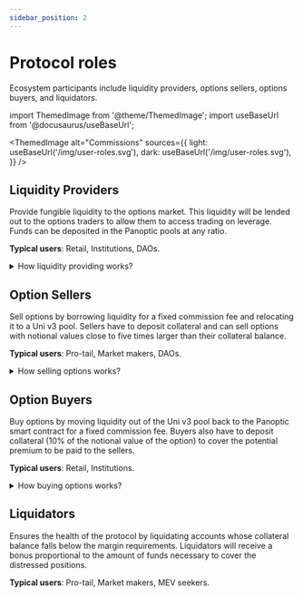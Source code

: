 ```yaml
---
sidebar_position: 2
---
```


# Protocol roles
Ecosystem participants include liquidity providers, options sellers, options buyers, and liquidators.

import ThemedImage from '@theme/ThemedImage';
import useBaseUrl from '@docusaurus/useBaseUrl';

<ThemedImage
  alt="Commissions"
  sources={{
    light: useBaseUrl('/img/user-roles.svg'),
    dark: useBaseUrl('/img/user-roles.svg'),
  }}
/>

## Liquidity Providers
Provide fungible liquidity to the options market. 
This liquidity will be lended out to the options traders to allow them to access trading on leverage. 
Funds can be deposited in the Panoptic pools at any ratio.

**Typical users**: Retail, Institutions, DAOs.

<details>
<summary>How liquidity providing works?</summary>
<ThemedImage
  alt="sellers"
  sources={{
    light: useBaseUrl('/img/OptionTradingDiagram-LP.svg'),
    dark: useBaseUrl('/img/OptionTradingDiagram-LP.svg'),
  }}
/>

Liquidity Providers (LPs) will provide liquidity to the Panoptic smart contract by depositing assets into the option pool in the form of a single type.
They will receive an ERC20 receipt for their deposited liquidity, and their portion of collateral inside the Panoptic pool will be tracked using a shares model.

The role of LPs in Panoptic differs somewhat from the one for LPs in Uni v3: the net goal of Panoptic LPs is *not* to deploy liquidity with a specific range in a Uni v3 pool.
Rather, LPs in Panoptic generate yield by providing liquidity that can be borrowed and relocated to a Uni v3 pool by options sellers for a fixed commission fee.

When a LP removes their liquidity from the option pool, Panoptic will burn their collateral tokens, and the LP will receive their share of the collateral pool, including collected fees.
</details>


## Option Sellers
Sell options by borrowing liquidity for a fixed commission fee and relocating it to a Uni v3 pool. 
Sellers have to deposit collateral and can sell options with notional values close to five times larger than their collateral balance.

**Typical users**: Pro-tail, Market makers, DAOs.

<details>
<summary>How selling options works?</summary>
<ThemedImage
  alt="sellers"
  sources={{
    light: useBaseUrl('/img/OptionTradingDiagram-sell.svg'),
    dark: useBaseUrl('/img/OptionTradingDiagram-sell.svg'),
  }}
/>

Short options are minted by moving liquidity from Panoptic to the Uni v3 pool.
Let us consider what happens when a user sells a single contract of an ETH-USDC PUT option at strike K=1000 and *width=10%*.

First, liquidity is moved from the Panoptic pool and deployed inside the ETH-USDC Uni v3 pool in a range between (909, 1100).
If the price is above 1100, the position is minted out-the-money (OTM) and will consist entirely of 1000 USDC.
Since the position is initially OTM, it will not earn any fees. 

As the price decreases and falls within the position's range, the position will earn fees accrued every time a swap happens in the Uni v3 pool.
If the price falls below 909, then the position is fully in-the-money (ITM) and the position will be entirely of 1 ETH. 

If the user chooses to close the position while it is ITM, then they need to "pay back" the 1000 USDC they "borrowed" and get to keep the 1 ETH of liquidity in the Uni v3 pool.
In other words, the option seller is obligated to purchase 1 ETH for 1000 DAI, irrespective of the ETH price, but they get to keep the fees generated by that position during the time it was held.

If the user closes the position while it is OTM, then they simply ask the Panoptic pool to withdraw the 1000 USDC of liquidity from the Uni v3 pool at no cost and they keep the collected fees as the option's premium.

A similar process happens when minting a K=2000 short call options: the Panoptic pool deploys 1 ETH in the Uni v3 pool, the user has to "pay back" 1 ETH if the position is ITM and gets to keep the 2000 USDC (effectively selling 1 ETH for 2000 USDC regardless of the price of ETH). 
</details>


## Option Buyers
Buy options by moving liquidity out of the Uni v3 pool back to the Panoptic smart contract for a fixed commission fee. 
Buyers also have to deposit collateral (10% of the notional value of the option) to cover the potential premium to be paid to the sellers.

**Typical users**: Retail, Institutions.


<details>
<summary>How buying options works?</summary>
<ThemedImage
  alt="sellers"
  sources={{
    light: useBaseUrl('/img/OptionTradingDiagram-buy.svg'),
    dark: useBaseUrl('/img/OptionTradingDiagram-buy.svg'),
  }}
/>

Long options are minted by *removing* liquidity from the Uni v3 pool and moving it back to the Panoptic pool.
While any option can be sold at any price at any time, users wishing to buy an option can only do it if it has been sold first.

Let us consider what happens if a user wants to buy a PUT option at price K=1000 and *width 10%* (basically buying the option that has been sold in the example above).
Buying this specific PUT option means that a fraction of the USDC liquidity deployed between (909, 1100) will be removed from the Uni v3 pool and moved back to the Panoptic Pool, and the price of that option will be the amount of fees that would have been collected had the liquidity remained there. 
If the price at the time the option was purchased is above 1100, the position is out-the-money (OTM) and will not accrue any premium.

If the price never enters the (909, 1100) range, then the position is a debt denominated in USDC and the option price will remain zero.
The user can choose to close their long PUT at any time and pay no premium.

If, on the other hand, the price falls below 1100, the position will start accumulating a premium.
If the price falls below 909, the position will become in-the-money (ITM) and will stop earning fees, so the option buyer can choose to exercise that option.
At exercise, the buyer has to "re-deploy" the liquidity that was borrowed, which is now a debt denominated in ETH. 
So the user has to send ETH to the Panoptic Pool and gets to keep the USDC that was received when deploying the long PUT option --effectively selling ETH at a price of 1000 USDC when the "market price" < 909. 

Once again, a similar process happens when buying a call at say 2000: the user will borrow 1 ETH and will have to pay 2000 USDC for it even though the market price could be much higher than 2000.
</details>


## Liquidators
Ensures the health of the protocol by liquidating accounts whose collateral balance falls below the margin requirements.
Liquidators will receive a bonus proportional to the amount of funds necessary to cover the distressed positions. 

**Typical users**: Pro-tail, Market makers, MEV seekers.

